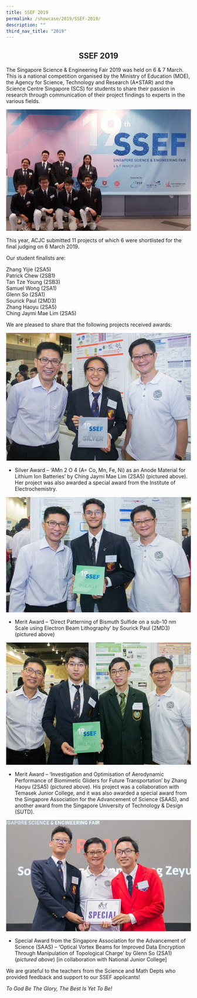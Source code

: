 ```yaml
---
title: SSEF 2019
permalink: /showcase/2019/SSEF-2019/
description: ""
third_nav_title: "2019"
---
```

## <center> SSEF 2019 </center>
	
The Singapore Science & Engineering Fair 2019 was held on 6 & 7 March. This is a national competition organised by the Ministry of Education (MOE), the Agency for Science, Technology and Research (A\*STAR) and the Science Centre Singapore (SCS) for students to share their passion in research through communication of their project findings to experts in the various fields.
	
![](/images/ssef2019_1.jpeg)
	
This year, ACJC submitted 11 projects of which 6 were shortlisted for the final judging on 6 March 2019.

Our student finalists are:
	
Zhang Yijie (2SA5)<br>
Patrick Chew (2SB1)<br>
Tan Tze Young (2SB3)<br>
Samuel Wong (2SA1)<br>
Glenn So (2SA1)<br>
Sourick Paul (2MD3)<br>
Zhang Haoyu (2SA5)<br>
Ching Jaymi Mae Lim (2SA5)
	
We are pleased to share that the following projects received awards:

![](/images/SSEF2.jpeg)

*   Silver Award – ‘AMn 2 O 4 (A= Co, Mn, Fe, Ni) as an Anode Material for Lithium Ion Batteries’ by Ching Jaymi Mae Lim (2SA5) (pictured above). Her project was also awarded a special award from the Institute of Electrochemistry.

![](/images/SSEF3.jpeg)

*   Merit Award – ‘Direct Patterning of Bismuth Sulfide on a sub-10 nm Scale using Electron Beam Lithography’ by Sourick Paul (2MD3) (pictured above)

![](/images/SSEF4.jpeg)

*   Merit Award – ‘Investigation and Optimisation of Aerodynamic Performance of Biomimetic Gliders for Future Transportation’ by Zhang Haoyu (2SA5) (pictured above). His project was a collaboration with Temasek Junior College, and it was also awarded a special award from the Singapore Association for the Advancement of Science (SAAS), and another award from the Singapore University of Technology & Design (SUTD).

![](/images/SSEF5.jpeg)

*   Special Award from the Singapore Association for the Advancement of Science (SAAS) – ‘Optical Vortex Beams for Improved Data Encryption Through Manipulation of Topological Charge’ by Glenn So (2SA1) (_pictured above_) \[in collaboration with National Junior College\]

We are grateful to the teachers from the Science and Math Depts who provided feedback and support to our SSEF applicants!

_To God Be The Glory, The Best Is Yet To Be!_







